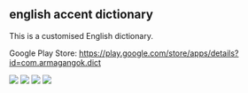 ## english accent dictionary

This is a customised English dictionary.

Google Play Store: https://play.google.com/store/apps/details?id=com.armagangok.dict


![  ](https://play-lh.googleusercontent.com/zxVEQBSZx0FHNQkcSZAvkseKuy4SHxTqlEGz2XDlT_2v17zEREtudr9Mi_DHlnjmt2o=w526-h296) ![  ](https://play-lh.googleusercontent.com/H70NP-Xky3DC9i_aNOuJNbm9B1b1dfrS0fiAG6LTdBQsOwiwdLjHrlncPjzdJz-c7BM=w526-h296) ![  ](https://play-lh.googleusercontent.com/rvXcMV-gUkuTTU1J4VJEGNGpt-5aaPwhT-9mGHS_pGh6VeFN7sNLtit_FrfZLzz8qA=w526-h296) ![  ](https://play-lh.googleusercontent.com/JEWFtxDOMxb-KZ5ilVJVXCT6Xo0Hhdq9ltI1Zbpq3eLz1g8Zd_AeNjOdwSrlPoM=w526-h296)


